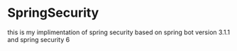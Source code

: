 # SpringSecurity
this is my implimentation of spring security based on spring bot version 3.1.1 and spring security 6
